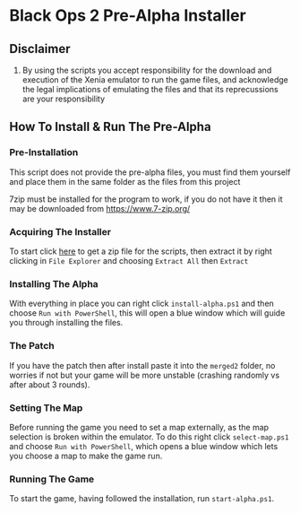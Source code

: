 # Black Ops 2 Pre-Alpha Installer
## Disclaimer
1. By using the scripts you accept responsibility for the download and execution of the Xenia emulator to run the game files, and acknowledge the legal implications of emulating the files and that its reprecussions are your responsibility

## How To Install & Run The Pre-Alpha
### Pre-Installation
This script does not provide the pre-alpha files, you must find them yourself and place them in the same folder as the files from this project

7zip must be installed for the program to work, if you do not have it then it may be downloaded from https://www.7-zip.org/

### Acquiring The Installer
To start click [here](https://github.com/Fhoughton/BO2PreAlphaInstaller/archive/refs/heads/master.zip) to get a zip file for the scripts, then extract it by right clicking in ```File Explorer``` and choosing ```Extract All``` then ```Extract```

### Installing The Alpha
With everything in place you can right click ```install-alpha.ps1``` and then choose ```Run with PowerShell```, this will open a blue window which will guide you through installing the files.

### The Patch
If you have the patch then after install paste it into the ```merged2``` folder, no worries if not but your game will be more unstable (crashing randomly vs after about 3 rounds). 

### Setting The Map
Before running the game you need to set a map externally, as the map selection is broken within the emulator. To do this right click ```select-map.ps1``` and choose ```Run with PowerShell```, which opens a blue window which lets you choose a map to make the game run.

### Running The Game
To start the game, having followed the installation, run ```start-alpha.ps1```.

